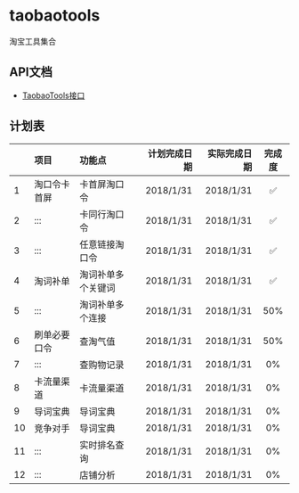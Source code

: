 # taobaotools
淘宝工具集合

## API文档
- [TaobaoTools接口][1]

## 计划表
| |项目|功能点|计划完成日期|实际完成日期|完成度
|:-|:-|:-|-:|-:|:-:
|1|淘口令卡首屏|卡首屏淘口令|2018/1/31|2018/1/31|:white_check_mark:
|2|:::|卡同行淘口令|2018/1/31|2018/1/31|:white_check_mark:
|3|:::|任意链接淘口令|2018/1/31|2018/1/31|:white_check_mark:
|4|淘词补单|淘词补单多个关键词|2018/1/31|2018/1/31|:white_check_mark:
|5|:::|淘词补单多个连接|2018/1/31|2018/1/31|50%
|6|刷单必要口令|查淘气值|2018/1/31|2018/1/31|50%
|7|:::|查购物记录|2018/1/31|2018/1/31|0%
|8|卡流量渠道|卡流量渠道|2018/1/31|2018/1/31|0%
|9|导词宝典|导词宝典|2018/1/31|2018/1/31|0%
|10|竞争对手|导词宝典|2018/1/31|2018/1/31|0%
|11|:::|实时排名查询|2018/1/31|2018/1/31|0%
|12|:::|店铺分析|2018/1/31|2018/1/31|0%

[1]:https://www.zybuluo.com/Sayming/note/1026884
